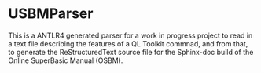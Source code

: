 # USBMParser
This is a ANTLR4 generated parser for a work in progress project to read in a text file describing the features of a QL Toolkit commnad, and from that, to generate the ReStructuredText source file for the Sphinx-doc build of the Online SuperBasic Manual (OSBM).
